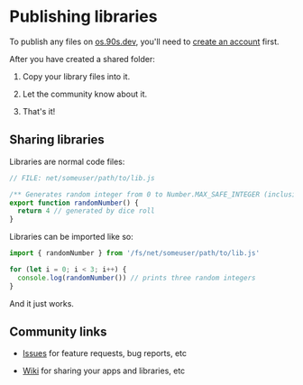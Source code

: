 # Publishing libraries

To publish any files on [os.90s.dev](${OSHOST}),
you'll need to [create an account](/creating-an-account.html) first.

After you have created a shared folder:

1. Copy your library files into it.

2. Let the community know about it.

3. That's it!

## Sharing libraries

Libraries are normal code files:

```ts
// FILE: net/someuser/path/to/lib.js

/** Generates random integer from 0 to Number.MAX_SAFE_INTEGER (inclusive) */
export function randomNumber() {
  return 4 // generated by dice roll
}
```

Libraries can be imported like so:

```ts
import { randomNumber } from '/fs/net/someuser/path/to/lib.js'

for (let i = 0; i < 3; i++) {
  console.log(randomNumber()) // prints three random integers
}
```

And it just works.


## Community links

- [Issues](https://github.com/ppl-90s-dev/ppl/issues) for feature requests, bug reports, etc

- [Wiki](https://github.com/ppl-90s-dev/ppl/wiki) for sharing your apps and libraries, etc
